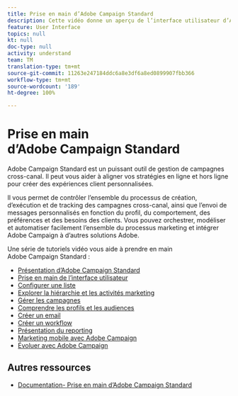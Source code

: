 ```yaml
---
title: Prise en main d’Adobe Campaign Standard
description: Cette vidéo donne un aperçu de l’interface utilisateur d’Adobe Campaign Standard ainsi que des fonctionnalités clés et des fonctions de base.
feature: User Interface
topics: null
kt: null
doc-type: null
activity: understand
team: TM
translation-type: tm+mt
source-git-commit: 11263e247184ddc6a8e3df6a8ed0899907fbb366
workflow-type: tm+mt
source-wordcount: '189'
ht-degree: 100%

---
```



# Prise en main d’Adobe Campaign Standard

Adobe Campaign Standard est un puissant outil de gestion de campagnes cross-canal. Il peut vous aider à aligner vos stratégies en ligne et hors ligne pour créer des expériences client personnalisées.

Il vous permet de contrôler l’ensemble du processus de création, d’exécution et de tracking des campagnes cross-canal, ainsi que l’envoi de messages personnalisés en fonction du profil, du comportement, des préférences et des besoins des clients. Vous pouvez orchestrer, modéliser et automatiser facilement l’ensemble du processus marketing et intégrer Adobe Campaign à d’autres solutions Adobe.

Une série de tutoriels vidéo vous aide à prendre en main Adobe Campaign Standard :

* [Présentation d’Adobe Campaign Standard](/help/getting-started/adobe-campaign-standard-introduction.md)
* [Prise en main de l’interface utilisateur](/help/getting-started/getting-started-with-the-ui.md)
* [Configurer une liste](/help/getting-started/configure-a-list.md)
* [Explorer la hiérarchie et les activités marketing](/help/getting-started/explore-hierarchy-and-marketing-activities.md)
* [Gérer les campagnes](/help/getting-started/managing-campaigns.md)
* [Comprendre les profils et les audiences](/help/getting-started/understanding-profiles-and-audiences.md)
* [Créer un email](https://experienceleague.adobe.com/docs/campaign-standard-learn/tutorials/communication-channels/email/create-email-from-homepage.html?lang=fr) 
* [Créer un workflow](/help/managing-processes-and-data/creating-a-workflow.md)
* [Présentation du reporting](/help/getting-started/reporting-with-adobe-campaign-introduction.md)
* [Marketing mobile avec Adobe Campaign](/help/getting-started/mobile-marketing-with-adobe-campaign.md)
* [Évoluer avec Adobe Campaign](/help/getting-started/growing-with-adobe-campaign.md)

## Autres ressources

* [Documentation- Prise en main d’Adobe Campaign Standard](https://docs.adobe.com/content/help/fr-FR/campaign-standard/using/getting-started/about-campaign-standard.html)
